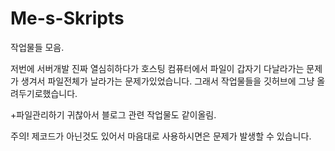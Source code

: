 # Me-s-Skripts
작업물들 모음.

저번에 서버개발 진짜 열심히하다가 호스팅 컴퓨터에서 파일이 갑자기 다날라가는 문제가 생겨서
파일전체가 날라가는 문제가있었습니다. 그래서 작업물들을 깃허브에 그냥 올려두기로했습니다.

+파일관리하기 귀찮아서 블로그 관련 작업물도 같이올림.

주의! 제코드가 아닌것도 있어서 마음대로 사용하시면은 문제가 발생할 수 있습니다.
